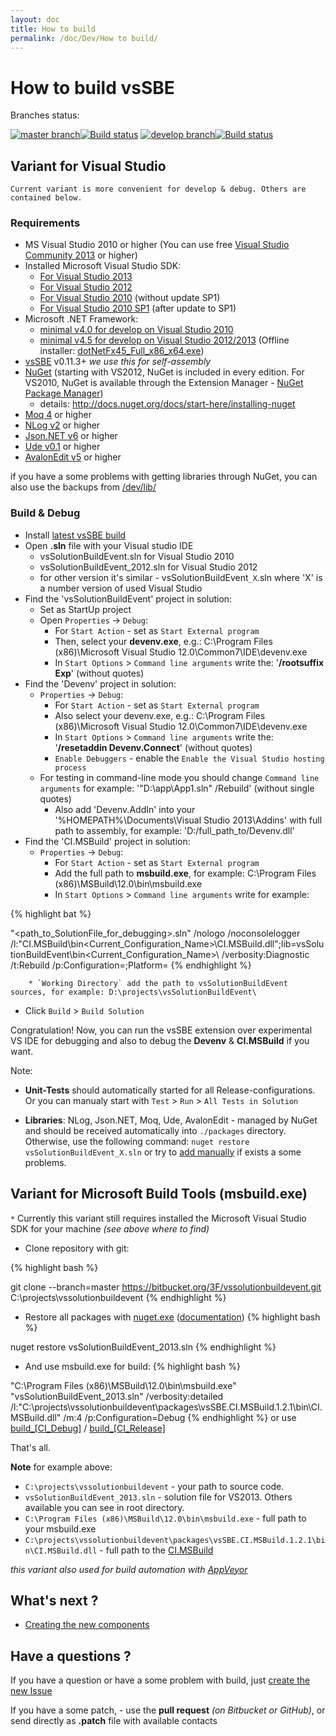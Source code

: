 ```yaml
---
layout: doc
title: How to build
permalink: /doc/Dev/How to build/
---
```

# How to build vsSBE

Branches status:

[![master branch](https://img.shields.io/badge/master_-%7E-555555.svg?style=flat)](https://ci.appveyor.com/project/3Fs/vssolutionbuildevent/branch/master)[![Build status](https://ci.appveyor.com/api/projects/status/l38xn0j2c5an28e1/branch/master?svg=true)](https://ci.appveyor.com/project/3Fs/vssolutionbuildevent/branch/master) [![develop branch](https://img.shields.io/badge/develop-%7E-555555.svg?style=flat)](https://ci.appveyor.com/project/3Fs/vssolutionbuildevent/branch/develop)[![Build status](https://ci.appveyor.com/api/projects/status/l38xn0j2c5an28e1/branch/develop?svg=true)](https://ci.appveyor.com/project/3Fs/vssolutionbuildevent/branch/develop)

## Variant for Visual Studio ##

`Current variant is more convenient for develop & debug. Others are contained below.`

### Requirements

* MS Visual Studio 2010 or higher (You can use free [Visual Studio Community 2013](http://www.visualstudio.com/products/visual-studio-community-vs) or higher)
* Installed Microsoft Visual Studio SDK:
    * [For Visual Studio 2013](http://www.microsoft.com/en-us/download/details.aspx?id=40758)
    * [For Visual Studio 2012](http://www.microsoft.com/en-us/download/details.aspx?id=30668)
    * [For Visual Studio 2010](http://www.microsoft.com/en-us/download/details.aspx?id=2680) (without update SP1)
    * [For Visual Studio 2010 SP1](http://www.microsoft.com/en-us/download/details.aspx?id=21835) (after update to SP1)
* Microsoft .NET Framework:
    * [minimal v4.0 for develop on Visual Studio 2010](http://www.microsoft.com/en-US/download/details.aspx?id=17718)
    * [minimal v4.5 for develop on Visual Studio 2012/2013](http://www.microsoft.com/en-US/download/details.aspx?id=30653) (Offline installer: [dotNetFx45_Full_x86_x64.exe](http://go.microsoft.com/fwlink/?LinkId=225702))
* [vsSBE](http://visualstudiogallery.msdn.microsoft.com/0d1dbfd7-ed8a-40af-ae39-281bfeca2334/) v0.11.3+ *we use this for self-assembly*
* [NuGet](https://www.nuget.org/) (starting with VS2012, NuGet is included in every edition. For VS2010, NuGet is available through the Extension Manager - [NuGet Package Manager](https://visualstudiogallery.msdn.microsoft.com/27077b70-9dad-4c64-adcf-c7cf6bc9970c))
    * details: http://docs.nuget.org/docs/start-here/installing-nuget
* [Moq 4](https://github.com/Moq/moq4) or higher
* [NLog v2](http://nlog-project.org/) or higher
* [Json.NET v6](http://json.codeplex.com/) or higher
* [Ude v0.1](https://code.google.com/p/ude/) or higher
* [AvalonEdit v5](http://avalonedit.net/) or higher

if you have a some problems with getting libraries through NuGet, you can also use the backups from [/dev/lib/](http://sourceforge.net/projects/vssbe/files/dev/lib/)

### Build & Debug

* Install [latest vsSBE build](http://visualstudiogallery.msdn.microsoft.com/0d1dbfd7-ed8a-40af-ae39-281bfeca2334/referral/118151)
* Open **.sln** file with your Visual studio IDE
    * vsSolutionBuildEvent.sln for Visual Studio 2010
    * vsSolutionBuildEvent_2012.sln for Visual Studio 2012
    * for other version it's similar - vsSolutionBuildEvent`_X`.sln where 'X' is a number version of used Visual Studio
* Find the 'vsSolutionBuildEvent' project in solution:
    * Set as StartUp project
    * Open `Properties` -> `Debug`:
        * For `Start Action` - set as `Start External program`
        * Then, select your **devenv.exe**, e.g.: C:\Program Files (x86)\Microsoft Visual Studio 12.0\Common7\IDE\devenv.exe
        * In `Start Options` > `Command line arguments` write the: '**/rootsuffix Exp**' (without quotes)
* Find the 'Devenv' project in solution:
    * `Properties` -> `Debug`:
        * For `Start Action` - set as `Start External program`
        * Also select your devenv.exe, e.g.: C:\Program Files (x86)\Microsoft Visual Studio 12.0\Common7\IDE\devenv.exe
        * In `Start Options` > `Command line arguments` write the: '**/resetaddin Devenv.Connect**' (without quotes)
        * `Enable Debuggers` - enable the `Enable the Visual Studio hosting process`
    * For testing in command-line mode you should change `Command line arguments` for example: '"D:\app\App1.sln" /Rebuild' (without single quotes)
        * Also add 'Devenv.AddIn' into your '%HOMEPATH%\Documents\Visual Studio 2013\Addins' with full path to assembly, for example: '<Assembly>D:/full_path_to/Devenv.dll</Assembly>'
* Find the 'CI.MSBuild' project in solution:
    * `Properties` -> `Debug`:
        * For `Start Action` - set as `Start External program`
        * Add the full path to **msbuild.exe**, for example: C:\Program Files (x86)\MSBuild\12.0\bin\msbuild.exe
        * In `Start Options` > `Command line arguments` write for example:

{% highlight bat %}

"<path_to_SolutionFile_for_debugging>.sln" /nologo /noconsolelogger 
/l:"CI.MSBuild\bin\<Current_Configuration_Name>\CI.MSBuild.dll";lib=vsSolutionBuildEvent\bin\<Current_Configuration_Name>\ /verbosity:Diagnostic /t:Rebuild /p:Configuration=<Configuration>;Platform=<Platform>
{% endhighlight %}

        * `Working Directory` add the path to vsSolutionBuildEvent sources, for example: D:\projects\vsSolutionBuildEvent\
* Click `Build` > `Build Solution`

Congratulation! Now, you can run the vsSBE extension over experimental VS IDE for debugging and also to  debug the **Devenv** & **CI.MSBuild** if you want.

Note:

*  **Unit-Tests** should automatically started for all Release-configurations. Or you can manualy start with `Test` > `Run` > `All Tests in Solution`

* **Libraries**: NLog, Json.NET, Moq, Ude, AvalonEdit - managed by NuGet and should be received automatically into `./packages` directory. Otherwise, use the following command: `nuget restore vsSolutionBuildEvent_X.sln` or try to [add manually](http://sourceforge.net/projects/vssbe/files/dev/lib/) if exists a some problems.


## Variant for Microsoft Build Tools (msbuild.exe) ##

`*` Currently this variant still requires installed the Microsoft Visual Studio SDK for your machine *(see above where to find)*

* Clone repository with git:

{% highlight bash %}

git clone --branch=master https://bitbucket.org/3F/vssolutionbuildevent.git C:\projects\vssolutionbuildevent
{% endhighlight %}
* Restore all packages with [nuget.exe](https://www.nuget.org/nuget.exe) ([documentation](http://docs.nuget.org/Consume/Command-Line-Reference))
{% highlight bash %}

nuget restore vsSolutionBuildEvent_2013.sln 
{% endhighlight %}
* And use msbuild.exe for build:
{% highlight bash %}

"C:\Program Files (x86)\MSBuild\12.0\bin\msbuild.exe" "vsSolutionBuildEvent_2013.sln" /verbosity:detailed  /l:"C:\projects\vssolutionbuildevent\packages\vsSBE.CI.MSBuild.1.2.1\bin\CI.MSBuild.dll" /m:4 /p:Configuration=Debug
{% endhighlight %}
or use [build_[CI_Debug]](https://bitbucket.org/3F/vssolutionbuildevent/src/master/build_[CI_Debug].bat) / [build_[CI_Release]](https://bitbucket.org/3F/vssolutionbuildevent/src/master/build_[CI_Release].bat)

That's all.

**Note** for example above:

* `C:\projects\vssolutionbuildevent` - your path to source code.
* `vsSolutionBuildEvent_2013.sln` - solution file for VS2013. Others available you can see in root directory.
* `C:\Program Files (x86)\MSBuild\12.0\bin\msbuild.exe` - full path to your msbuild.exe
* `C:\projects\vssolutionbuildevent\packages\vsSBE.CI.MSBuild.1.2.1\bin\CI.MSBuild.dll` - full path to the [CI.MSBuild](../../CI/CI.MSBuild/)

*this variant also used for build automation with [AppVeyor](https://ci.appveyor.com/project/3Fs/vssolutionbuildevent)*

## What's next ? ##

* [Creating the new components](../New%20Component/)

## Have a questions ? ##

If you have a question or have a some problem with build, just [create the new Issue](https://bitbucket.org/3F/vssolutionbuildevent/issues/new)

If you have a some patch, - use the **pull request** *(on Bitbucket or GitHub)*,  or send directly as **.patch** file with available contacts

